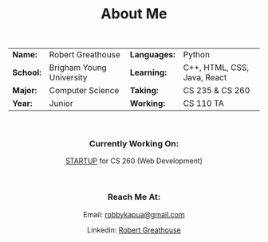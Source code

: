 <style>h1,h2,h3,h4 { border-bottom: 0; } </style>
<div align=center>
    <h1>About Me</h1>
    </br>
    <div>   
        <table>
            <tbody>
                <tr>
                    <td><b><span align=left>Name:</span></b></td>
                    <td><span align=left>Robert Greathouse</span></td>
                    <td><b><span align=left>Languages:</span></b></td>
                    <td><span align=left>Python</span></td>
                </tr>
                <tr>
                    <td><b><span align=left>School:</span></b></td>
                    <td><span align=left>Brigham Young University</span></td>
                    <td><b><span align=left>Learning:</span></b></td>
                    <td><span align=left>C++, HTML, CSS, Java, React</span></td>
                </tr>
                <tr>
                    <td><b><span align=left>Major:</span></b></td>
                    <td><span align=left>Computer Science</span></td>
                    <td><b><span align=left>Taking:</span></b></td>
                    <td><span align=left>CS 235 & CS 260</span></td>
                </tr>
                <tr>
                    <td><b><span align=left>Year:</span></b></td>
                    <td><span align=left>Junior</span></td>
                    <td><b><span align=left>Working:</span></b></td>
                    <td><span align=left>CS 110 TA</span></td>
                </tr>
            </tbody>
        </table>
    </div>
    </br>
    <div>
        <h3 >Currently Working On:</h3>
            <p><a href="https://github.com/robbykap/startup">STARTUP</a> for CS 260 (Web Development)</p>
    </div>
    </br>
    <div>
        <h3>Reach Me At:</h3>
            <p>Email: <a href="mailto: robbykapua@gmail.com">robbykapua@gmail.com</a></p>
            <p>Linkedin: <a href="https://www.linkedin.com/in/robert-greathouse-19ba24161/">Robert Greathouse</a></p>
    </div>
</div>
